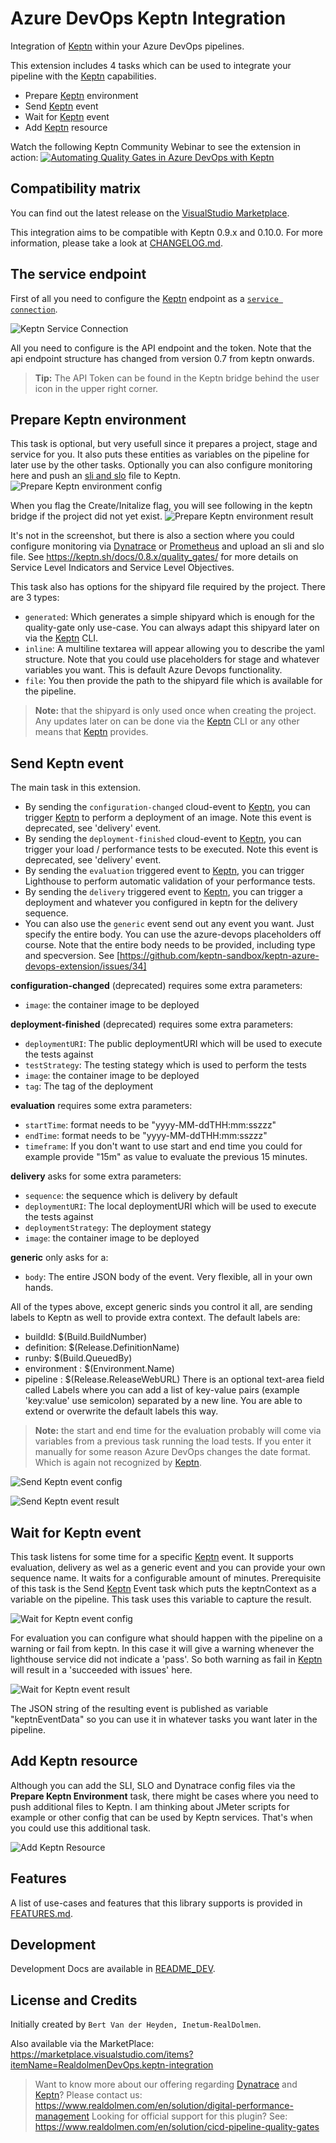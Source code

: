 # Azure DevOps Keptn Integration

Integration of [Keptn][keptn_link] within your Azure DevOps pipelines. 

This extension includes 4 tasks which can be used to integrate your pipeline with the [Keptn][keptn_link] capabilities.
- Prepare [Keptn][keptn_link] environment
- Send [Keptn][keptn_link] event
- Wait for [Keptn][keptn_link] event
- Add [Keptn][keptn_link] resource

Watch the following Keptn Community Webinar to see the extension in action:
[![Automating Quality Gates in Azure DevOps with Keptn](https://img.youtube.com/vi/vgCizWLVsPc/0.jpg)](https://www.youtube.com/watch?v=vgCizWLVsPc "Automating Quality Gates in Azure DevOps with Keptn")


## Compatibility matrix

You can find out the latest release on the [VisualStudio Marketplace](https://marketplace.visualstudio.com/items?itemName=RealdolmenDevOps.keptn-integration).

This integration aims to be compatible with Keptn 0.9.x and 0.10.0. For more information, please take a look at [CHANGELOG.md](CHANGELOG.md).

## The service endpoint
First of all you need to configure the [Keptn][keptn_link] endpoint as a [`service connection`](https://docs.microsoft.com/en-us/azure/devops/pipelines/library/service-endpoints?view=azure-devops&tabs=yaml).

![Keptn Service Connection](screenshots/service-connection.png)

All you need to configure is the API endpoint and the token. Note that the api endpoint structure has changed from version 0.7 from keptn onwards.
> **Tip:** The API Token can be found in the Keptn bridge behind the user icon in the upper right corner.

## Prepare Keptn environment
This task is optional, but very usefull since it prepares a project, stage and service for you. It also puts these entities as variables on the pipeline for later use by the other tasks. Optionally you can also configure monitoring here and push an [sli and slo](https://keptn.sh/docs/concepts/quality_gates/) file to Keptn.
![Prepare Keptn environment config](screenshots/task-prepkeptnenv.png)

When you flag the Create/Initalize flag, you will see following in the keptn bridge if the project did not yet exist.
![Prepare Keptn environment result](screenshots/task-prepkeptnenv-result.png)

It's not in the screenshot, but there is also a section where you could configure monitoring via [Dynatrace][dynatrace_link] or [Prometheus][prometheus_link] and upload an sli and slo file. See https://keptn.sh/docs/0.8.x/quality_gates/ for more details on Service Level Indicators and Service Level Objectives.

This task also has options for the shipyard file required by the project. There are 3 types:
- `generated`: Which generates a simple shipyard which is enough for the quality-gate only use-case. You can always adapt this shipyard later on via the [Keptn][keptn_link] CLI.
- `inline`: A multiline textarea will appear allowing you to describe the yaml structure. Note that you could use placeholders for stage and whatever variables you want. This is default Azure Devops functionality.
- `file`: You then provide the path to the shipyard file which is available for the pipeline.
> **Note:** that the shipyard is only used once when creating the project. Any updates later on can be done via the [Keptn][keptn_link] CLI or any other means that [Keptn][keptn_link] provides.

## Send Keptn event
The main task in this extension.
- By sending the `configuration-changed` cloud-event to [Keptn][keptn_link], you can trigger [Keptn][keptn_link] to perform a deployment of an image. Note this event is deprecated, see 'delivery' event.
- By sending the `deployment-finished` cloud-event to [Keptn][keptn_link], you can trigger your load / performance tests to be executed. Note this event is deprecated, see 'delivery' event.
- By sending the `evaluation` triggered event to [Keptn][keptn_link], you can trigger Lighthouse to perform automatic validation of your performance tests.
- By sending the `delivery` triggered event to [Keptn][keptn_link], you can trigger a deployment and whatever you configured in keptn for the delivery sequence.
- You can also use the `generic` event send out any event you want. Just specify the entire body. You can use the azure-devops placeholders off course. Note that the entire body needs to be provided, including type and specversion. See [https://github.com/keptn-sandbox/keptn-azure-devops-extension/issues/34]

**configuration-changed** (deprecated) requires some extra parameters:
- `image`: the container image to be deployed

**deployment-finished** (deprecated) requires some extra parameters:
- `deploymentURI`: The public deploymentURI which will be used to execute the tests against
- `testStrategy`: The testing stategy which is used to perform the tests
- `image`: the container image to be deployed
- `tag`: The tag of the deployment

**evaluation** requires some extra parameters:
- `startTime`: format needs to be "yyyy-MM-ddTHH:mm:sszzz"
- `endTime`: format needs to be "yyyy-MM-ddTHH:mm:sszzz"
- `timeframe`: If you don't want to use start and end time you could for example provide "15m" as value to evaluate the previous 15 minutes.

**delivery** asks for some extra parameters:
- `sequence`: the sequence which is delivery by default
- `deploymentURI`: The local deploymentURI which will be used to execute the tests against
- `deploymentStrategy`: The deployment stategy
- `image`: the container image to be deployed

**generic** only asks for a:
- `body`: The entire JSON body of the event. Very flexible, all in your own hands.

All of the types above, except generic sinds you control it all, are sending labels to Keptn as well to provide extra context. The default labels are:
- buildId: $(Build.BuildNumber)
- definition: $(Release.DefinitionName)
- runby: $(Build.QueuedBy)
- environment : $(Environment.Name)
- pipeline : $(Release.ReleaseWebURL)
There is an optional text-area field called Labels where you can add a list of key-value pairs (example 'key:value' use semicolon) separated by a new line. You are able to extend or overwrite the default labels this way.

> **Note:** the start and end time for the evaluation probably will come via variables from a previous task running the load tests. If you enter it manually for some reason Azure DevOps changes the date format. Which is again not recognized by [Keptn][keptn_link].

![Send Keptn event config](screenshots/task-sendkeptnevent.png)

![Send Keptn event result](screenshots/task-sendkeptnevent-result1.png)

## Wait for Keptn event
This task listens for some time for a specific [Keptn][keptn_link] event. It supports evaluation, delivery as wel as a generic event and you can provide your own sequence name. It waits for a configurable amount of minutes.
Prerequisite of this task is the Send [Keptn][keptn_link] Event task which puts the keptnContext as a variable on the pipeline. This task uses this variable to capture the result.

![Wait for Keptn event config](screenshots/task-waitforkeptnevent.png)

For evaluation you can configure what should happen with the pipeline on a warning or fail from keptn. In this case it will give a warning whenever the lighthouse service did not indicate a 'pass'. So both warning as fail in [Keptn][keptn_link] will result in a 'succeeded with issues' here.

![Wait for Keptn event result](screenshots/task-waitforkeptnevent-result.png)

The JSON string of the resulting event is published as variable "keptnEventData" so you can use it in whatever tasks you want later in the pipeline.

## Add Keptn resource
Although you can add the SLI, SLO and Dynatrace config files via the **Prepare Keptn Environment** task, there might be cases where you need to push additional files to Keptn. I am thinking about JMeter scripts for example or other config that can be used by Keptn services. That's when you could use this additional task.

![Add Keptn Resource](screenshots/task-add-resource.png)

## Features

A list of use-cases and features that this library supports is provided in [FEATURES.md](FEATURES.md).
## Development

Development Docs are available in [README_DEV](README_DEV.md).

## License and Credits

Initially created by `Bert Van der Heyden, Inetum-RealDolmen`.

Also available via the MarketPlace: https://marketplace.visualstudio.com/items?itemName=RealdolmenDevOps.keptn-integration

> Want to know more about our offering regarding [Dynatrace][dynatrace_link] and [Keptn][keptn_link]? Please contact us: https://www.realdolmen.com/en/solution/digital-performance-management
> Looking for official support for this plugin? See: https://www.realdolmen.com/en/solution/cicd-pipeline-quality-gates

[keptn_link]: https://keptn.sh
[dynatrace_link]: https://dynatrace.com
[prometheus_link]: https://prometheus.io
